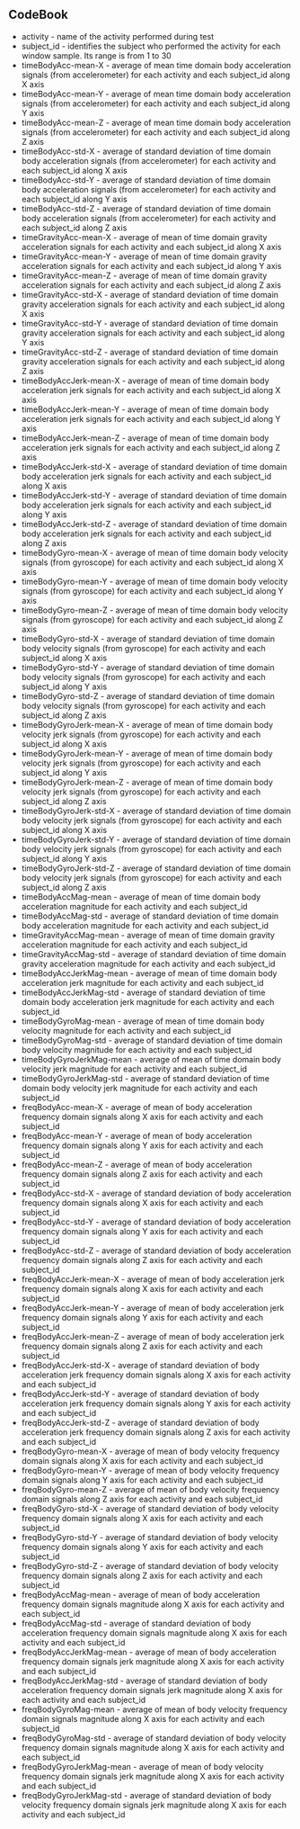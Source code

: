 CodeBook
----------

* activity - name of the activity performed during test
* subject_id - identifies the subject who performed the activity for each window sample. Its range is from 1 to 30
* timeBodyAcc-mean-X - average of mean time domain body acceleration signals (from accelerometer) for each activity and each subject_id along X axis
* timeBodyAcc-mean-Y - average of mean time domain body acceleration signals (from accelerometer) for each activity and each subject_id along Y axis
* timeBodyAcc-mean-Z - average of mean time domain body acceleration signals (from accelerometer) for each activity and each subject_id along Z axis
* timeBodyAcc-std-X - average of standard deviation of time domain body acceleration signals (from accelerometer) for each activity and each subject_id along X axis
* timeBodyAcc-std-Y - average of standard deviation of time domain body acceleration signals (from accelerometer) for each activity and each subject_id along Y axis
* timeBodyAcc-std-Z - average of standard deviation of time domain body acceleration signals (from accelerometer) for each activity and each subject_id along Z axis
* timeGravityAcc-mean-X - average of mean of time domain gravity acceleration signals for each activity and each subject_id along X axis
* timeGravityAcc-mean-Y - average of mean of time domain gravity acceleration signals for each activity and each subject_id along Y axis
* timeGravityAcc-mean-Z - average of mean of time domain gravity acceleration signals for each activity and each subject_id along Z axis
* timeGravityAcc-std-X - average of standard deviation of time domain gravity acceleration signals for each activity and each subject_id along X axis
* timeGravityAcc-std-Y - average of standard deviation of time domain gravity acceleration signals for each activity and each subject_id along Y axis
* timeGravityAcc-std-Z - average of standard deviation of time domain gravity acceleration signals for each activity and each subject_id along Z axis
* timeBodyAccJerk-mean-X - average of mean of time domain body acceleration jerk signals for each activity and each subject_id along X axis
* timeBodyAccJerk-mean-Y - average of mean of time domain body acceleration jerk signals for each activity and each subject_id along Y axis
* timeBodyAccJerk-mean-Z - average of mean of time domain body acceleration jerk signals for each activity and each subject_id along Z axis
* timeBodyAccJerk-std-X - average of standard deviation of time domain body acceleration jerk signals for each activity and each subject_id along X axis
* timeBodyAccJerk-std-Y - average of standard deviation of time domain body acceleration jerk signals for each activity and each subject_id along Y axis
* timeBodyAccJerk-std-Z - average of standard deviation of time domain body acceleration jerk signals for each activity and each subject_id along Z axis
* timeBodyGyro-mean-X - average of mean of time domain body velocity signals (from gyroscope) for each activity and each subject_id along X axis
* timeBodyGyro-mean-Y - average of mean of time domain body velocity signals (from gyroscope) for each activity and each subject_id along Y axis
* timeBodyGyro-mean-Z - average of mean of time domain body velocity signals (from gyroscope) for each activity and each subject_id along Z axis
* timeBodyGyro-std-X - average of standard deviation of time domain body velocity signals (from gyroscope) for each activity and each subject_id along X axis
* timeBodyGyro-std-Y - average of standard deviation of time domain body velocity signals (from gyroscope) for each activity and each subject_id along Y axis
* timeBodyGyro-std-Z - average of standard deviation of time domain body velocity signals (from gyroscope) for each activity and each subject_id along Z axis
* timeBodyGyroJerk-mean-X - average of mean of time domain body velocity jerk signals (from gyroscope) for each activity and each subject_id along X axis
* timeBodyGyroJerk-mean-Y - average of mean of time domain body velocity jerk signals (from gyroscope) for each activity and each subject_id along Y axis
* timeBodyGyroJerk-mean-Z - average of mean of time domain body velocity jerk signals (from gyroscope) for each activity and each subject_id along Z axis
* timeBodyGyroJerk-std-X - average of standard deviation of time domain body velocity jerk signals (from gyroscope) for each activity and each subject_id along X axis 
* timeBodyGyroJerk-std-Y - average of standard deviation of time domain body velocity jerk signals (from gyroscope) for each activity and each subject_id along Y axis 
* timeBodyGyroJerk-std-Z - average of standard deviation of time domain body velocity jerk signals (from gyroscope) for each activity and each subject_id along Z axis 
* timeBodyAccMag-mean - average of mean of time domain body acceleration magnitude for each activity and each subject_id 
* timeBodyAccMag-std - average of standard deviation of time domain body acceleration magnitude for each activity and each subject_id
* timeGravityAccMag-mean - average of mean of time domain gravity acceleration magnitude for each activity and each subject_id
* timeGravityAccMag-std - average of standard deviation of time domain gravity acceleration magnitude for each activity and each subject_id   
* timeBodyAccJerkMag-mean - average of mean of time domain body acceleration jerk magnitude for each activity and each subject_id
* timeBodyAccJerkMag-std - average of standard deviation of time domain body acceleration jerk magnitude for each activity and each subject_id
* timeBodyGyroMag-mean - average of mean of time domain body velocity magnitude for each activity and each subject_id
* timeBodyGyroMag-std - average of standard deviation of time domain body velocity magnitude for each activity and each subject_id
* timeBodyGyroJerkMag-mean - average of mean of time domain body velocity jerk magnitude for each activity and each subject_id
* timeBodyGyroJerkMag-std - average of standard deviation of time domain body velocity jerk magnitude for each activity and each subject_id
* freqBodyAcc-mean-X - average of mean of body acceleration frequency domain signals along X axis for each activity and each subject_id
* freqBodyAcc-mean-Y - average of mean of body acceleration frequency domain signals along Y axis for each activity and each subject_id
* freqBodyAcc-mean-Z - average of mean of body acceleration frequency domain signals along Z axis for each activity and each subject_id
* freqBodyAcc-std-X - average of standard deviation of body acceleration frequency domain signals along X axis for each activity and each subject_id
* freqBodyAcc-std-Y - average of standard deviation of body acceleration frequency domain signals along Y axis for each activity and each subject_id
* freqBodyAcc-std-Z - average of standard deviation of body acceleration frequency domain signals along Z axis for each activity and each subject_id
* freqBodyAccJerk-mean-X - average of mean of body acceleration jerk frequency domain signals along X axis for each activity and each subject_id
* freqBodyAccJerk-mean-Y - average of mean of body acceleration jerk frequency domain signals along Y axis for each activity and each subject_id
* freqBodyAccJerk-mean-Z - average of mean of body acceleration jerk frequency domain signals along Z axis for each activity and each subject_id
* freqBodyAccJerk-std-X - average of standard deviation of body acceleration jerk frequency domain signals along X axis for each activity and each subject_id
* freqBodyAccJerk-std-Y - average of standard deviation of body acceleration jerk frequency domain signals along Y axis for each activity and each subject_id
* freqBodyAccJerk-std-Z - average of standard deviation of body acceleration jerk frequency domain signals along Z axis for each activity and each subject_id
* freqBodyGyro-mean-X - average of mean of body velocity frequency domain signals along X axis for each activity and each subject_id
* freqBodyGyro-mean-Y - average of mean of body velocity frequency domain signals along Y axis for each activity and each subject_id
* freqBodyGyro-mean-Z - average of mean of body velocity frequency domain signals along Z axis for each activity and each subject_id
* freqBodyGyro-std-X - average of standard deviation of body velocity frequency domain signals along X axis for each activity and each subject_id
* freqBodyGyro-std-Y - average of standard deviation of body velocity frequency domain signals along Y axis for each activity and each subject_id
* freqBodyGyro-std-Z - average of standard deviation of body velocity frequency domain signals along Z axis for each activity and each subject_id
* freqBodyAccMag-mean - average of mean of body acceleration frequency domain signals magnitude along X axis for each activity and each subject_id
* freqBodyAccMag-std - average of standard deviation of body acceleration frequency domain signals magnitude along X axis for each activity and each subject_id
* freqBodyAccJerkMag-mean - average of mean of body acceleration frequency domain signals jerk magnitude along X axis for each activity and each subject_id
* freqBodyAccJerkMag-std - average of standard deviation of body acceleration frequency domain signals jerk magnitude along X axis for each activity and each subject_id
* freqBodyGyroMag-mean - average of mean of body velocity frequency domain signals magnitude along X axis for each activity and each subject_id
* freqBodyGyroMag-std - average of standard deviation of body velocity frequency domain signals magnitude along X axis for each activity and each subject_id
* freqBodyGyroJerkMag-mean - average of mean of body velocity frequency domain signals jerk magnitude along X axis for each activity and each subject_id
* freqBodyGyroJerkMag-std - average of standard deviation of body velocity frequency domain signals jerk magnitude along X axis for each activity and each subject_id
